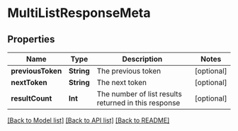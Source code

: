 # MultiListResponseMeta

## Properties
Name | Type | Description | Notes
------------ | ------------- | ------------- | -------------
**previousToken** | **String** | The previous token | [optional] 
**nextToken** | **String** | The next token | [optional] 
**resultCount** | **Int** | The number of list results returned in this response | [optional] 

[[Back to Model list]](../README.md#documentation-for-models) [[Back to API list]](../README.md#documentation-for-api-endpoints) [[Back to README]](../README.md)



